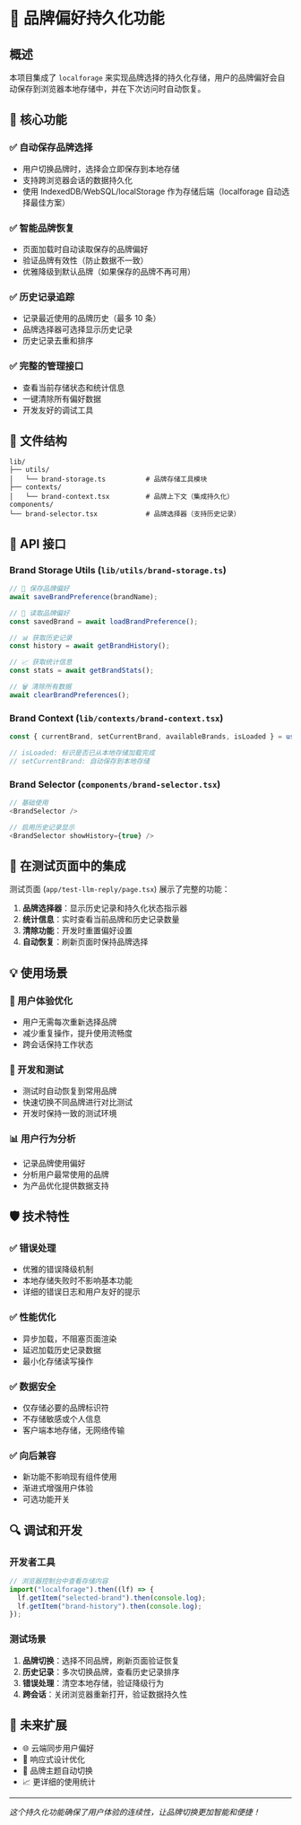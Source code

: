 # 🏪 品牌偏好持久化功能

## 概述

本项目集成了 `localforage` 来实现品牌选择的持久化存储，用户的品牌偏好会自动保存到浏览器本地存储中，并在下次访问时自动恢复。

## 🚀 核心功能

### ✅ 自动保存品牌选择

- 用户切换品牌时，选择会立即保存到本地存储
- 支持跨浏览器会话的数据持久化
- 使用 IndexedDB/WebSQL/localStorage 作为存储后端（localforage 自动选择最佳方案）

### ✅ 智能品牌恢复

- 页面加载时自动读取保存的品牌偏好
- 验证品牌有效性（防止数据不一致）
- 优雅降级到默认品牌（如果保存的品牌不再可用）

### ✅ 历史记录追踪

- 记录最近使用的品牌历史（最多 10 条）
- 品牌选择器可选择显示历史记录
- 历史记录去重和排序

### ✅ 完整的管理接口

- 查看当前存储状态和统计信息
- 一键清除所有偏好数据
- 开发友好的调试工具

## 📁 文件结构

```
lib/
├── utils/
│   └── brand-storage.ts          # 品牌存储工具模块
├── contexts/
│   └── brand-context.tsx         # 品牌上下文（集成持久化）
components/
└── brand-selector.tsx            # 品牌选择器（支持历史记录）
```

## 🔧 API 接口

### Brand Storage Utils (`lib/utils/brand-storage.ts`)

```typescript
// 💾 保存品牌偏好
await saveBrandPreference(brandName);

// 📖 读取品牌偏好
const savedBrand = await loadBrandPreference();

// 📊 获取历史记录
const history = await getBrandHistory();

// 📈 获取统计信息
const stats = await getBrandStats();

// 🗑️ 清除所有数据
await clearBrandPreferences();
```

### Brand Context (`lib/contexts/brand-context.tsx`)

```typescript
const { currentBrand, setCurrentBrand, availableBrands, isLoaded } = useBrand();

// isLoaded: 标识是否已从本地存储加载完成
// setCurrentBrand: 自动保存到本地存储
```

### Brand Selector (`components/brand-selector.tsx`)

```typescript
// 基础使用
<BrandSelector />

// 启用历史记录显示
<BrandSelector showHistory={true} />
```

## 🎯 在测试页面中的集成

测试页面 (`app/test-llm-reply/page.tsx`) 展示了完整的功能：

1. **品牌选择器**：显示历史记录和持久化状态指示器
2. **统计信息**：实时查看当前品牌和历史记录数量
3. **清除功能**：开发时重置偏好设置
4. **自动恢复**：刷新页面时保持品牌选择

## 💡 使用场景

### 🔄 用户体验优化

- 用户无需每次重新选择品牌
- 减少重复操作，提升使用流畅度
- 跨会话保持工作状态

### 🧪 开发和测试

- 测试时自动恢复到常用品牌
- 快速切换不同品牌进行对比测试
- 开发时保持一致的测试环境

### 📊 用户行为分析

- 记录品牌使用偏好
- 分析用户最常使用的品牌
- 为产品优化提供数据支持

## 🛡️ 技术特性

### ✅ 错误处理

- 优雅的错误降级机制
- 本地存储失败时不影响基本功能
- 详细的错误日志和用户友好的提示

### ✅ 性能优化

- 异步加载，不阻塞页面渲染
- 延迟加载历史记录数据
- 最小化存储读写操作

### ✅ 数据安全

- 仅存储必要的品牌标识符
- 不存储敏感或个人信息
- 客户端本地存储，无网络传输

### ✅ 向后兼容

- 新功能不影响现有组件使用
- 渐进式增强用户体验
- 可选功能开关

## 🔍 调试和开发

### 开发者工具

```javascript
// 浏览器控制台中查看存储内容
import("localforage").then((lf) => {
  lf.getItem("selected-brand").then(console.log);
  lf.getItem("brand-history").then(console.log);
});
```

### 测试场景

1. **品牌切换**：选择不同品牌，刷新页面验证恢复
2. **历史记录**：多次切换品牌，查看历史记录排序
3. **错误处理**：清空本地存储，验证降级行为
4. **跨会话**：关闭浏览器重新打开，验证数据持久性

## 🚀 未来扩展

- 🌐 云端同步用户偏好
- 📱 响应式设计优化
- 🎨 品牌主题自动切换
- 📈 更详细的使用统计

---

_这个持久化功能确保了用户体验的连续性，让品牌切换更加智能和便捷！_
